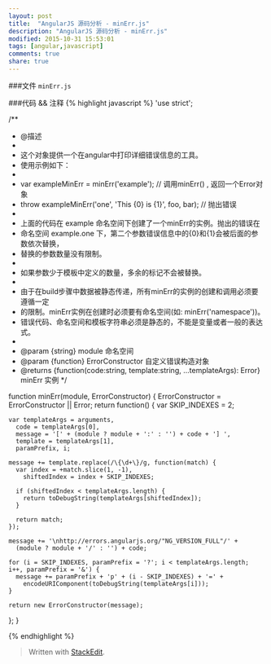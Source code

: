 ```yaml
---
layout: post
title:  "AngularJS 源码分析 - minErr.js"
description: "AngularJS 源码分析 - minErr.js"
modified: 2015-10-31 15:53:01
tags: [angular,javascript]
comments: true
share: true
---
```

###文件
``minErr.js``

###代码 && 注释
{% highlight javascript %} 
'use strict';

/**
 * @描述
 *
 * 这个对象提供一个在angular中打印详细错误信息的工具。
 * 使用示例如下：
 *
 * var exampleMinErr = minErr('example');  // 调用minErr() , 返回一个Error对象 
 * throw exampleMinErr('one', 'This {0} is {1}', foo, bar);  // 抛出错误
 *
 * 上面的代码在 example 命名空间下创建了一个minErr的实例。抛出的错误在
 * 命名空间 example.one 下，第二个参数错误信息中的{0}和{1}会被后面的参数依次替换，
 * 替换的参数数量没有限制。
 *
 * 如果参数少于模板中定义的数量，多余的标记不会被替换。
 * 
 * 由于在build步骤中数据被静态传递，所有minErr的实例的创建和调用必须要遵循一定
 * 的限制。minErr实例在创建时必须要有命名空间(如: minErr('namespace'))。
 * 错误代码、命名空间和模板字符串必须是静态的，不能是变量或者一般的表达式。
 * 
 * @param {string} module 命名空间
 * @param {function} ErrorConstructor 自定义错误构造对象
 * @returns {function(code:string, template:string, ...templateArgs): Error} minErr 实例
 */

function minErr(module, ErrorConstructor) {
  ErrorConstructor = ErrorConstructor || Error;
  return function() {
    var SKIP_INDEXES = 2;

    var templateArgs = arguments,
      code = templateArgs[0],
      message = '[' + (module ? module + ':' : '') + code + '] ',
      template = templateArgs[1],
      paramPrefix, i;

    message += template.replace(/\{\d+\}/g, function(match) {
      var index = +match.slice(1, -1),
        shiftedIndex = index + SKIP_INDEXES;

      if (shiftedIndex < templateArgs.length) {
        return toDebugString(templateArgs[shiftedIndex]);
      }

      return match;
    });

    message += '\nhttp://errors.angularjs.org/"NG_VERSION_FULL"/' +
      (module ? module + '/' : '') + code;

    for (i = SKIP_INDEXES, paramPrefix = '?'; i < templateArgs.length; i++, paramPrefix = '&') {
      message += paramPrefix + 'p' + (i - SKIP_INDEXES) + '=' +
        encodeURIComponent(toDebugString(templateArgs[i]));
    }

    return new ErrorConstructor(message);
  };
}

{% endhighlight %}




> Written with [StackEdit](https://stackedit.io/).
